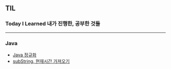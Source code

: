 ## TIL 
### Today I Learned 내가 진행한, 공부한 것들

* * *

### Java
* [Java 정규화](https://github.com/hoseong1324/TIL/blob/main/Git/Java%EC%A0%95%EA%B7%9C%ED%99%94.md)
* [subString, 현재시간 가져오기](https://github.com/hoseong1324/TIL/blob/main/Git/SubString,%20%ED%98%84%EC%9E%AC%EC%8B%9C%EA%B0%84%20%EA%B0%80%EC%A0%B8%EC%98%A4%EA%B8%B0.md)
